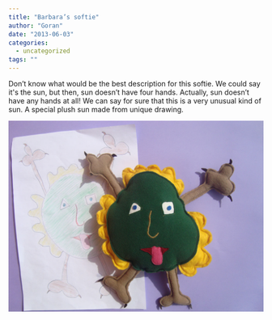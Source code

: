 ```yaml
---
title: "Barbara’s softie"
author: "Goran"
date: "2013-06-03"
categories:
  - uncategorized
tags: ""
---
```


Don’t know what would be the best description for this softie. We could say it's the sun, but then, sun doesn’t have four hands. Actually, sun doesn’t have any hands at all! We can say for sure that this is a very unusual kind of sun. A special plush sun made from unique drawing.

![Plush Toy Softie](./Plush-Toy-Softie.jpg)
